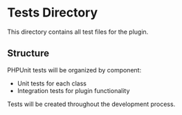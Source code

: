 # Tests Directory

This directory contains all test files for the plugin.

## Structure

PHPUnit tests will be organized by component:
- Unit tests for each class
- Integration tests for plugin functionality

Tests will be created throughout the development process.
